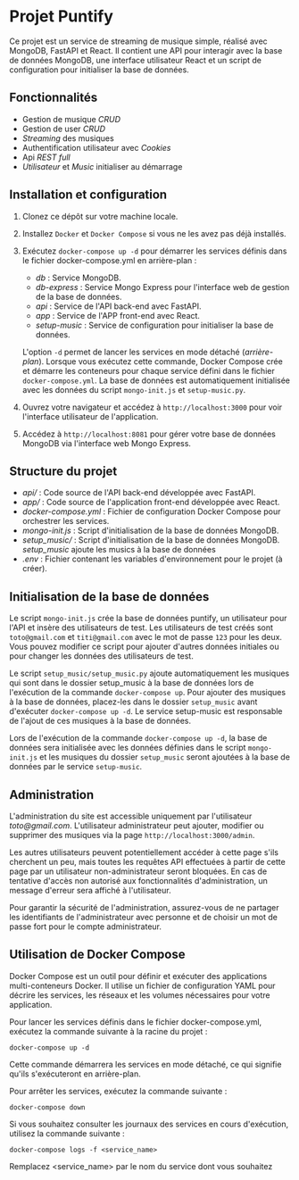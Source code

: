 # Projet Puntify

Ce projet est un service de streaming de musique simple, réalisé avec MongoDB, FastAPI et React. Il contient une API pour interagir avec la base de données MongoDB, une interface utilisateur React et un script de configuration pour initialiser la base de données.

## Fonctionnalités

* Gestion de musique _CRUD_
* Gestion de user _CRUD_
* _Streaming_ des musiques
* Authentification utilisateur avec _Cookies_
* Api _REST full_
* _Utilisateur_ et _Music_ initialiser au démarrage 

## Installation et configuration

1. Clonez ce dépôt sur votre machine locale.
2. Installez `Docker` et `Docker Compose` si vous ne les avez pas déjà installés.
3. Exécutez `docker-compose up -d` pour démarrer les services définis dans le fichier docker-compose.yml en arrière-plan :
   * _db_ : Service MongoDB.
   * _db-express_ : Service Mongo Express pour l'interface web de gestion de la base de données.
   * _api_ : Service de l'API back-end avec FastAPI.
   * _app_ : Service de l'APP front-end avec React.
   * _setup-music_ : Service de configuration pour initialiser la base de données.

   L'option `-d` permet de lancer les services en mode détaché (_arrière-plan_). Lorsque vous exécutez cette commande, Docker Compose crée et démarre les conteneurs pour chaque service défini dans le fichier `docker-compose.yml`. La base de données est automatiquement initialisée avec les données du script `mongo-init.js` et `setup-music.py`.
4. Ouvrez votre navigateur et accédez à `http://localhost:3000` pour voir l'interface utilisateur de l'application.
5. Accédez à `http://localhost:8081` pour gérer votre base de données MongoDB via l'interface web Mongo Express.

## Structure du projet

* _api/_ : Code source de l'API back-end développée avec FastAPI.
* _app/_ : Code source de l'application front-end développée avec React.
* _docker-compose.yml_ : Fichier de configuration Docker Compose pour orchestrer les services.
* _mongo-init.js_ : Script d'initialisation de la base de données MongoDB.
* _setup_music/_ : Script d'initialisation de la base de données MongoDB. _setup_music_ ajoute les musics à la base de données
* _.env_ : Fichier contenant les variables d'environnement pour le projet (à créer).

## Initialisation de la base de données

Le script `mongo-init.js` crée la base de données puntify, un utilisateur pour l'API et insère des utilisateurs de test. Les utilisateurs de test créés sont `toto@gmail.com` et `titi@gmail.com` avec le mot de passe `123` pour les deux. Vous pouvez modifier ce script pour ajouter d'autres données initiales ou pour changer les données des utilisateurs de test.

Le script `setup_music/setup_music.py` ajoute automatiquement les musiques qui sont dans le dossier setup_music à la base de données lors de l'exécution de la commande `docker-compose up`. Pour ajouter des musiques à la base de données, placez-les dans le dossier `setup_music` avant d'exécuter `docker-compose up -d`. Le service setup-music est responsable de l'ajout de ces musiques à la base de données.

Lors de l'exécution de la commande `docker-compose up -d`, la base de données sera initialisée avec les données définies dans le script `mongo-init.js` et les musiques du dossier `setup_music` seront ajoutées à la base de données par le service `setup-music`.

## Administration

L'administration du site est accessible uniquement par l'utilisateur _toto@gmail.com_. L'utilisateur administrateur peut ajouter, modifier ou supprimer des musiques via la page `http://localhost:3000/admin`.

Les autres utilisateurs peuvent potentiellement accéder à cette page s'ils cherchent un peu, mais toutes les requêtes API effectuées à partir de cette page par un utilisateur non-administrateur seront bloquées. En cas de tentative d'accès non autorisé aux fonctionnalités d'administration, un message d'erreur sera affiché à l'utilisateur.

Pour garantir la sécurité de l'administration, assurez-vous de ne partager les identifiants de l'administrateur avec personne et de choisir un mot de passe fort pour le compte administrateur.

## Utilisation de Docker Compose

Docker Compose est un outil pour définir et exécuter des applications multi-conteneurs Docker. Il utilise un fichier de configuration YAML pour décrire les services, les réseaux et les volumes nécessaires pour votre application.

Pour lancer les services définis dans le fichier docker-compose.yml, exécutez la commande suivante à la racine du projet :

```docker-compose up -d```
 
Cette commande démarrera les services en mode détaché, ce qui signifie qu'ils s'exécuteront en arrière-plan.

Pour arrêter les services, exécutez la commande suivante :


```docker-compose down```

Si vous souhaitez consulter les journaux des services en cours d'exécution, utilisez la commande suivante :


```docker-compose logs -f <service_name>```

Remplacez <service_name> par le nom du service dont vous souhaitez